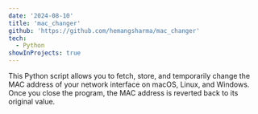 ```yaml
---
date: '2024-08-10'
title: 'mac_changer'
github: 'https://github.com/hemangsharma/mac_changer'
tech:
  - Python
showInProjects: true
---
```


This Python script allows you to fetch, store, and temporarily change the MAC address of your network interface on macOS, Linux, and Windows. Once you close the program, the MAC address is reverted back to its original value.